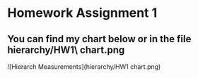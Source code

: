 # Homework Assignment 1

## You can find my chart below or in the file hierarchy/HW1\ chart.png
![Hierarch Measurements](hierarchy/HW1 chart.png)




